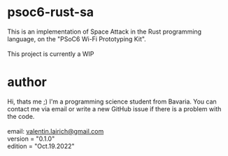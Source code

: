 # psoc6-rust-sa
This is an implementation of Space Attack in the Rust programming language, on the "PSoC6 Wi-Fi Prototyping Kit". <br/>
<br/>
This project is currently a WIP


# author
Hi, thats me ;) I'm a programming science student from Bavaria. You can contact me via email or write a new GitHub issue if there is a problem with the code. <br/>
<br/>
email: valentin.lairich@gmail.com <br/>
version = "0.1.0" <br/>
edition = "Oct.19.2022"
